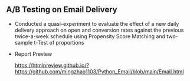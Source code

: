 ## A/B Testing on Email Delivery

- Conducted a quasi-experiment to evaluate the effect of a new daily delivery approach on open and conversion rates against the previous twice-a-week schedule using Propensity Score Matching and two-sample t-Test of proportions

- Report Preview
  
  https://htmlpreview.github.io/?https://github.com/mingzhao1103/Python_Email/blob/main/Email.html
